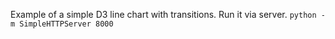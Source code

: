 Example of a simple D3 line chart with transitions.
Run it via server.
`python -m SimpleHTTPServer 8000`
